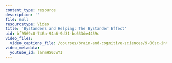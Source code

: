 ```yaml
---
content_type: resource
description: ''
file: null
resourcetype: Video
title: 'Bystanders and Helping: The Bystander Effect'
uid: bf9569c0-746a-94a6-9d31-bc633de4459c
video_files:
  video_captions_file: /courses/brain-and-cognitive-sciences/9-00sc-introduction-to-psychology-fall-2011/social-psychology-i/bystanders-and-helping-the-bystander-effect/lanmHS0JwYI.vtt
video_metadata:
  youtube_id: lanmHS0JwYI
---
```

